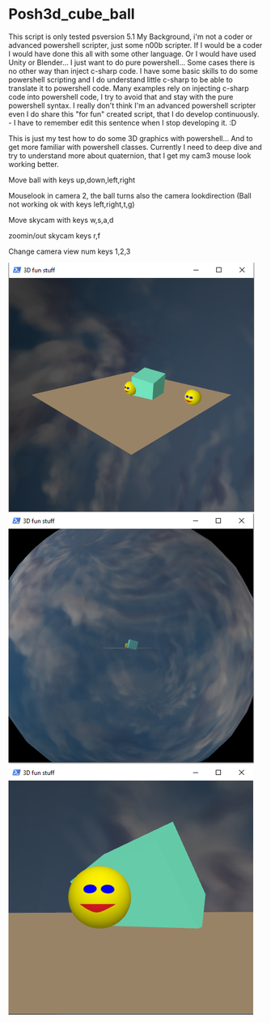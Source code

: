 # Posh3d_cube_ball
This script is only tested psversion 5.1
My Background, i'm not a coder or advanced powershell scripter, just some n00b scripter. If I would be a coder I would have done this all with some other language. Or I would have used Unity or Blender... I just want to do pure powershell... Some cases there is no other way than inject c-sharp code.
I have some basic skills to do some powershell scripting and I do understand little c-sharp to be able to translate it to powershell code.
Many examples rely on injecting c-sharp code into powershell code, I try to avoid that and stay with the pure powershell syntax.
I really don't think I'm an advanced powershell scripter even I do share this "for fun" created script, that I do develop continuously. - I have to remember edit this sentence when I stop developing it. :D

This is just my test how to do some 3D graphics with powershell...
And to get more familiar with powershell classes. Currently I need to deep dive and try to understand more about quaternion, that I get my cam3 mouse look working better.

Move ball with keys up,down,left,right

Mouselook in camera 2, the ball turns also the camera lookdirection
(Ball not working ok with keys left,right,t,g)

Move skycam with keys w,s,a,d

zoomin/out skycam keys r,f

Change camera view num keys 1,2,3

![fun1](/Screenshots/fun1.PNG)
![fun2](/Screenshots/fun2.PNG)
![fun3](/Screenshots/fun3.PNG)

